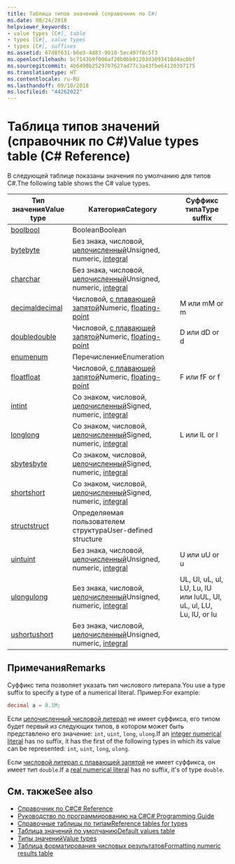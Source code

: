 ```yaml
---
title: Таблица типов значений (справочник по C#)
ms.date: 08/24/2018
helpviewer_keywords:
- value types [C#], table
- types [C#], value types
- types [C#], suffixes
ms.assetid: 67d8f631-b6e3-4d83-9910-5ec497f8c5f3
ms.openlocfilehash: bc7143b9f006af20b0bb91203d3093410d4ac0bf
ms.sourcegitcommit: 4b6490b2529707627ad77c3a43fbe64120397175
ms.translationtype: HT
ms.contentlocale: ru-RU
ms.lasthandoff: 09/10/2018
ms.locfileid: "44262022"
---
```

# <a name="value-types-table-c-reference"></a><span data-ttu-id="f8bd2-102">Таблица типов значений (справочник по C#)</span><span class="sxs-lookup"><span data-stu-id="f8bd2-102">Value types table (C# Reference)</span></span>

<span data-ttu-id="f8bd2-103">В следующей таблице показаны значения по умолчанию для типов C#.</span><span class="sxs-lookup"><span data-stu-id="f8bd2-103">The following table shows the C# value types.</span></span>  
  
|<span data-ttu-id="f8bd2-104">Тип значения</span><span class="sxs-lookup"><span data-stu-id="f8bd2-104">Value type</span></span>|<span data-ttu-id="f8bd2-105">Категория</span><span class="sxs-lookup"><span data-stu-id="f8bd2-105">Category</span></span>|<span data-ttu-id="f8bd2-106">Суффикс типа</span><span class="sxs-lookup"><span data-stu-id="f8bd2-106">Type suffix</span></span>|  
|----------------|--------------|-----------------|  
|[<span data-ttu-id="f8bd2-107">bool</span><span class="sxs-lookup"><span data-stu-id="f8bd2-107">bool</span></span>](bool.md)|<span data-ttu-id="f8bd2-108">Boolean</span><span class="sxs-lookup"><span data-stu-id="f8bd2-108">Boolean</span></span>||  
|[<span data-ttu-id="f8bd2-109">byte</span><span class="sxs-lookup"><span data-stu-id="f8bd2-109">byte</span></span>](byte.md)|<span data-ttu-id="f8bd2-110">Без знака, числовой, [целочисленный](integral-types-table.md)</span><span class="sxs-lookup"><span data-stu-id="f8bd2-110">Unsigned, numeric, [integral](integral-types-table.md)</span></span>||  
|[<span data-ttu-id="f8bd2-111">char</span><span class="sxs-lookup"><span data-stu-id="f8bd2-111">char</span></span>](char.md)|<span data-ttu-id="f8bd2-112">Без знака, числовой, [целочисленный](integral-types-table.md)</span><span class="sxs-lookup"><span data-stu-id="f8bd2-112">Unsigned, numeric, [integral](integral-types-table.md)</span></span>||  
|[<span data-ttu-id="f8bd2-113">decimal</span><span class="sxs-lookup"><span data-stu-id="f8bd2-113">decimal</span></span>](decimal.md)|<span data-ttu-id="f8bd2-114">Числовой, [с плавающей запятой](floating-point-types-table.md)</span><span class="sxs-lookup"><span data-stu-id="f8bd2-114">Numeric, [floating-point](floating-point-types-table.md)</span></span>|<span data-ttu-id="f8bd2-115">M или m</span><span class="sxs-lookup"><span data-stu-id="f8bd2-115">M or m</span></span>|  
|[<span data-ttu-id="f8bd2-116">double</span><span class="sxs-lookup"><span data-stu-id="f8bd2-116">double</span></span>](double.md)|<span data-ttu-id="f8bd2-117">Числовой, [с плавающей запятой](floating-point-types-table.md)</span><span class="sxs-lookup"><span data-stu-id="f8bd2-117">Numeric, [floating-point](floating-point-types-table.md)</span></span>|<span data-ttu-id="f8bd2-118">D или d</span><span class="sxs-lookup"><span data-stu-id="f8bd2-118">D or d</span></span>|  
|[<span data-ttu-id="f8bd2-119">enum</span><span class="sxs-lookup"><span data-stu-id="f8bd2-119">enum</span></span>](enum.md)|<span data-ttu-id="f8bd2-120">Перечисление</span><span class="sxs-lookup"><span data-stu-id="f8bd2-120">Enumeration</span></span>||  
|[<span data-ttu-id="f8bd2-121">float</span><span class="sxs-lookup"><span data-stu-id="f8bd2-121">float</span></span>](float.md)|<span data-ttu-id="f8bd2-122">Числовой, [с плавающей запятой](floating-point-types-table.md)</span><span class="sxs-lookup"><span data-stu-id="f8bd2-122">Numeric, [floating-point](floating-point-types-table.md)</span></span>|<span data-ttu-id="f8bd2-123">F или f</span><span class="sxs-lookup"><span data-stu-id="f8bd2-123">F or f</span></span>|  
|[<span data-ttu-id="f8bd2-124">int</span><span class="sxs-lookup"><span data-stu-id="f8bd2-124">int</span></span>](int.md)|<span data-ttu-id="f8bd2-125">Со знаком, числовой, [целочисленный](integral-types-table.md)</span><span class="sxs-lookup"><span data-stu-id="f8bd2-125">Signed, numeric, [integral](integral-types-table.md)</span></span>||  
|[<span data-ttu-id="f8bd2-126">long</span><span class="sxs-lookup"><span data-stu-id="f8bd2-126">long</span></span>](long.md)|<span data-ttu-id="f8bd2-127">Со знаком, числовой, [целочисленный](integral-types-table.md)</span><span class="sxs-lookup"><span data-stu-id="f8bd2-127">Signed, numeric, [integral](integral-types-table.md)</span></span>|<span data-ttu-id="f8bd2-128">L или l</span><span class="sxs-lookup"><span data-stu-id="f8bd2-128">L or l</span></span>|  
|[<span data-ttu-id="f8bd2-129">sbyte</span><span class="sxs-lookup"><span data-stu-id="f8bd2-129">sbyte</span></span>](sbyte.md)|<span data-ttu-id="f8bd2-130">Со знаком, числовой, [целочисленный](integral-types-table.md)</span><span class="sxs-lookup"><span data-stu-id="f8bd2-130">Signed, numeric, [integral](integral-types-table.md)</span></span>||  
|[<span data-ttu-id="f8bd2-131">short</span><span class="sxs-lookup"><span data-stu-id="f8bd2-131">short</span></span>](short.md)|<span data-ttu-id="f8bd2-132">Со знаком, числовой, [целочисленный](integral-types-table.md)</span><span class="sxs-lookup"><span data-stu-id="f8bd2-132">Signed, numeric, [integral](integral-types-table.md)</span></span>||  
|[<span data-ttu-id="f8bd2-133">struct</span><span class="sxs-lookup"><span data-stu-id="f8bd2-133">struct</span></span>](struct.md)|<span data-ttu-id="f8bd2-134">Определяемая пользователем структура</span><span class="sxs-lookup"><span data-stu-id="f8bd2-134">User-defined structure</span></span>||  
|[<span data-ttu-id="f8bd2-135">uint</span><span class="sxs-lookup"><span data-stu-id="f8bd2-135">uint</span></span>](uint.md)|<span data-ttu-id="f8bd2-136">Без знака, числовой, [целочисленный](integral-types-table.md)</span><span class="sxs-lookup"><span data-stu-id="f8bd2-136">Unsigned, numeric, [integral](integral-types-table.md)</span></span>|<span data-ttu-id="f8bd2-137">U или u</span><span class="sxs-lookup"><span data-stu-id="f8bd2-137">U or u</span></span>|  
|[<span data-ttu-id="f8bd2-138">ulong</span><span class="sxs-lookup"><span data-stu-id="f8bd2-138">ulong</span></span>](ulong.md)|<span data-ttu-id="f8bd2-139">Без знака, числовой, [целочисленный](integral-types-table.md)</span><span class="sxs-lookup"><span data-stu-id="f8bd2-139">Unsigned, numeric, [integral](integral-types-table.md)</span></span>|<span data-ttu-id="f8bd2-140">UL, Ul, uL, ul, LU, Lu, lU или lu</span><span class="sxs-lookup"><span data-stu-id="f8bd2-140">UL, Ul, uL, ul, LU, Lu, lU, or lu</span></span>|  
|[<span data-ttu-id="f8bd2-141">ushort</span><span class="sxs-lookup"><span data-stu-id="f8bd2-141">ushort</span></span>](ushort.md)|<span data-ttu-id="f8bd2-142">Без знака, числовой, [целочисленный](integral-types-table.md)</span><span class="sxs-lookup"><span data-stu-id="f8bd2-142">Unsigned, numeric, [integral](integral-types-table.md)</span></span>||  

## <a name="remarks"></a><span data-ttu-id="f8bd2-143">Примечания</span><span class="sxs-lookup"><span data-stu-id="f8bd2-143">Remarks</span></span>

<span data-ttu-id="f8bd2-144">Суффикс типа позволяет указать тип числового литерала.</span><span class="sxs-lookup"><span data-stu-id="f8bd2-144">You use a type suffix to specify a type of a numerical literal.</span></span> <span data-ttu-id="f8bd2-145">Пример:</span><span class="sxs-lookup"><span data-stu-id="f8bd2-145">For example:</span></span>

```csharp
decimal a = 0.1M;
```

<span data-ttu-id="f8bd2-146">Если [целочисленный числовой литерал](/dotnet/csharp/language-reference/language-specification/lexical-structure#integer-literals) не имеет суффикса, его типом будет первый из следующих типов, в котором может быть представлено его значение: `int`, `uint`, `long`, `ulong`.</span><span class="sxs-lookup"><span data-stu-id="f8bd2-146">If an [integer numerical literal](/dotnet/csharp/language-reference/language-specification/lexical-structure#integer-literals) has no suffix, it has the first of the following types in which its value can be represented: `int`, `uint`, `long`, `ulong`.</span></span>

<span data-ttu-id="f8bd2-147">Если [числовой литерал с плавающей запятой](/dotnet/csharp/language-reference/language-specification/lexical-structure#real-literals) не имеет суффикса, он имеет тип `double`.</span><span class="sxs-lookup"><span data-stu-id="f8bd2-147">If a [real numerical literal](/dotnet/csharp/language-reference/language-specification/lexical-structure#real-literals) has no suffix, it's of type `double`.</span></span>

## <a name="see-also"></a><span data-ttu-id="f8bd2-148">См. также</span><span class="sxs-lookup"><span data-stu-id="f8bd2-148">See also</span></span>

- [<span data-ttu-id="f8bd2-149">Справочник по C#</span><span class="sxs-lookup"><span data-stu-id="f8bd2-149">C# Reference</span></span>](../index.md)
- [<span data-ttu-id="f8bd2-150">Руководство по программированию на C#</span><span class="sxs-lookup"><span data-stu-id="f8bd2-150">C# Programming Guide</span></span>](../../programming-guide/index.md)
- [<span data-ttu-id="f8bd2-151">Справочные таблицы по типам</span><span class="sxs-lookup"><span data-stu-id="f8bd2-151">Reference tables for types</span></span>](reference-tables-for-types.md)
- [<span data-ttu-id="f8bd2-152">Таблица значений по умолчанию</span><span class="sxs-lookup"><span data-stu-id="f8bd2-152">Default values table</span></span>](default-values-table.md)
- [<span data-ttu-id="f8bd2-153">Типы значений</span><span class="sxs-lookup"><span data-stu-id="f8bd2-153">Value types</span></span>](value-types.md)
- [<span data-ttu-id="f8bd2-154">Таблица форматирования числовых результатов</span><span class="sxs-lookup"><span data-stu-id="f8bd2-154">Formatting numeric results table</span></span>](formatting-numeric-results-table.md)
